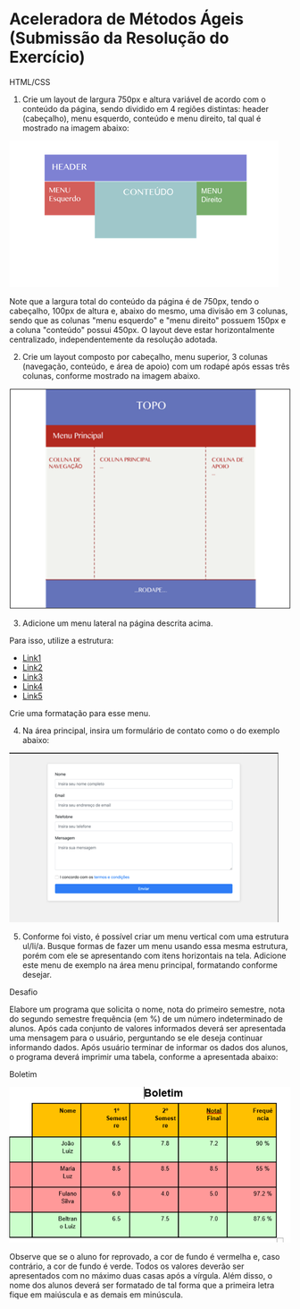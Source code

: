 # Aceleradora de Métodos Ágeis (Submissão da Resolução do Exercício)


HTML/CSS

1.    Crie um layout de largura 750px e altura variável de acordo com o conteúdo da página, sendo dividido em 4 regiões distintas: header (cabeçalho), menu esquerdo, conteúdo e menu direito, tal qual é mostrado na imagem abaixo:

<img src="https://github.com/ivannaAtech/aceleradora/blob/main/EX1.png">

Note que a largura total do conteúdo da página é de 750px, tendo o cabeçalho, 100px de altura e, abaixo
do mesmo, uma divisão em 3 colunas, sendo que as colunas "menu esquerdo" e "menu direito" possuem 150px e a coluna "conteúdo" possui 450px. O layout deve estar horizontalmente centralizado, independentemente da resolução adotada.


2.    Crie um layout composto por cabeçalho, menu superior, 3 colunas (navegação, conteúdo, e área de apoio) com um rodapé após essas três colunas, conforme mostrado na imagem abaixo.

<img src="https://github.com/ivannaAtech/aceleradora/blob/main/EX2.png">


3.    Adicione um menu lateral na página descrita acima.

Para isso, utilize a estrutura:
<ul>
<li><a href=”#”>Link1</a></li>
<li><a href=”#”>Link2</a></li>
<li><a href=”#”>Link3</a></li>
<li><a href=”#”>Link4</a></li>
<li><a href=”#”>Link5</a></li>
</ul>
 
Crie uma formatação para esse menu.
 

4.    Na área principal, insira um formulário de contato como o do exemplo abaixo:

<img src="https://github.com/ivannaAtech/aceleradora/blob/main/EX3.png">

5.    Conforme foi visto, é possível criar um menu vertical com uma estrutura ul/li/a. Busque formas de fazer um menu usando essa mesma estrutura, porém com ele se apresentando com itens horizontais na tela. Adicione este menu de exemplo na área menu principal, formatando conforme desejar.


Desafio

Elabore um programa que solicita o nome, nota do primeiro semestre, nota do segundo semestre
frequência (em %) de um número indeterminado de alunos. Após cada conjunto de valores informados deverá ser apresentada uma mensagem para o usuário, perguntando se ele deseja continuar informando dados. Após usuário terminar de informar os dados dos alunos, o programa deverá imprimir uma tabela, conforme a apresentada abaixo:
 
 
Boletim
 
<img src="https://github.com/ivannaAtech/aceleradora/blob/main/desafio.png">
 
Observe que se o aluno for reprovado, a cor de fundo é vermelha e, caso contrário, a cor de fundo é verde. Todos os valores deverão ser apresentados com no máximo duas casas após a vírgula. Além disso, o nome dos alunos deverá ser formatado de tal forma que a primeira letra fique em maiúscula e as demais em minúscula.







